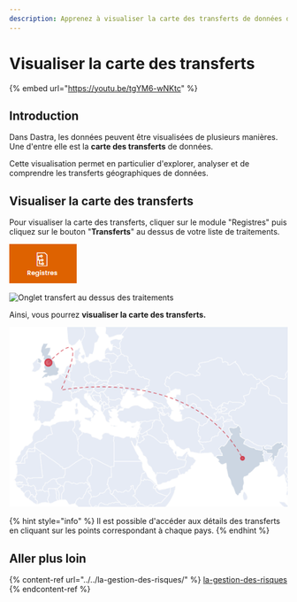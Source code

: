 ```yaml
---
description: Apprenez à visualiser la carte des transferts de données dans Dastra.
---
```


# Visualiser la carte des transferts

{% embed url="https://youtu.be/tgYM6-wNKtc" %}

## Introduction

Dans Dastra, les données peuvent être visualisées de plusieurs manières. Une d'entre elle est la **carte des transferts** de données.

Cette visualisation permet en particulier d'explorer, analyser et de comprendre les transferts géographiques de données.

## Visualiser la carte des transferts

Pour visualiser la carte des transferts, cliquer sur le module "Registres" puis cliquez sur le bouton "**Transferts**" au dessus de votre liste de traitements.&#x20;



![Module "Registres"](<../../../.gitbook/assets/image (199).png>)

![Onglet transfert au dessus des traitements](<../../../.gitbook/assets/Capture web\_4-5-2022\_101533\_app.dastra.eu.jpeg>)

Ainsi, vous pourrez **visualiser la carte des transferts.**

![Exemple de transfert de données](<../../../.gitbook/assets/image (212).png>)

{% hint style="info" %}
Il est possible d'accéder aux détails des transferts en cliquant sur les points correspondant à chaque pays.
{% endhint %}

## Aller plus loin

{% content-ref url="../../la-gestion-des-risques/" %}
[la-gestion-des-risques](../../la-gestion-des-risques/)
{% endcontent-ref %}
